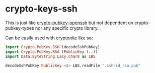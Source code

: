 # crypto-keys-ssh

This is just like
[crypto-pubkey-openssh](https://github.com/knsd/crypto-pubkey-openssh)
but not dependent on crypto-pubkey-types nor any specific crypto
library.

Can be easily used with
[cryptonite](https://github.com/haskell-crypto/cryptonite) like so:

```haskell
import Crypto.PubKey.SSH (decodeSshPubKey)
import Crypto.PubKey.RSA (PublicKey (..))
import Data.ByteString.Lazy.Char8 as LBS

decodeSshPubKey PublicKey <$> LBS.readFile ".ssh/id_rsa.pub"
```

